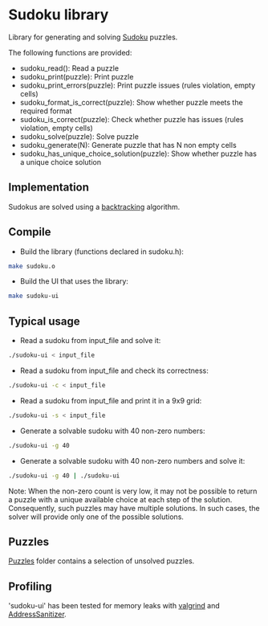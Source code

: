 # Sudoku library

Library for generating and solving [Sudoku](https://en.wikipedia.org/wiki/Sudoku) puzzles.

The following functions are provided:

* sudoku_read(): Read a puzzle
* sudoku_print(puzzle): Print puzzle
* sudoku_print_errors(puzzle): Print puzzle issues (rules violation, empty cells)
* sudoku_format_is_correct(puzzle): Show whether puzzle meets the required format
* sudoku_is_correct(puzzle): Check whether puzzle has issues (rules violation, empty cells)
* sudoku_solve(puzzle): Solve puzzle
* sudoku_generate(N): Generate puzzle that has N non empty cells
* sudoku_has_unique_choice_solution(puzzle): Show whether puzzle has a unique choice solution

## Implementation

Sudokus are solved using a [backtracking](https://en.wikipedia.org/wiki/Backtracking) algorithm.

## Compile

* Build the library (functions declared in sudoku.h):

```bash
make sudoku.o
```

* Build the UI that uses the library:

```bash
make sudoku-ui
```

## Typical usage

* Read a sudoku from input_file and solve it:

```bash
./sudoku-ui < input_file
```

* Read a sudoku from input_file and check its correctness:

```bash
./sudoku-ui -c < input_file
```

* Read a sudoku from input_file and print it in a 9x9 grid:

```bash
./sudoku-ui -s < input_file
```

* Generate a solvable sudoku with 40 non-zero numbers:

```bash
./sudoku-ui -g 40
```

* Generate a solvable sudoku with 40 non-zero numbers and solve it:

```bash
./sudoku-ui -g 40 | ./sudoku-ui
```

Note: When the non-zero count is very low, it may not be possible to return a puzzle with a unique available choice at each step of the solution. Consequently, such puzzles may have multiple solutions. In such cases, the solver will provide only one of the possible solutions.

## Puzzles

[Puzzles](puzzles/) folder contains a selection of unsolved puzzles.

## Profiling

'sudoku-ui' has been tested for memory leaks with [valgrind](https://valgrind.org/) and [AddressSanitizer](https://github.com/google/sanitizers/wiki/AddressSanitizer).
